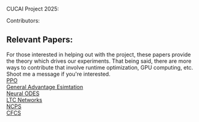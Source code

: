 CUCAI Project 2025:

Contributors: 


## Relevant Papers: 
For those interested in helping out with the project, these papers provide the theory which drives our experiments. 
That being said, there are more ways to contribute that involve runtime optimization, GPU computing, etc.
Shoot me a message if you're interested. 
\
[PPO](https://arxiv.org/abs/1707.06347) \
[General Advantage Esimtation](https://arxiv.org/pdf/1506.02438) \
[Neural ODES](https://arxiv.org/pdf/1506.02438) \
[LTC Networks](https://arxiv.org/abs/2006.04439) \
[NCPS](https://www.nature.com/articles/s42256-020-00237-3) \
[CFCS](https://www.nature.com/articles/s42256-022-00556-7) 
